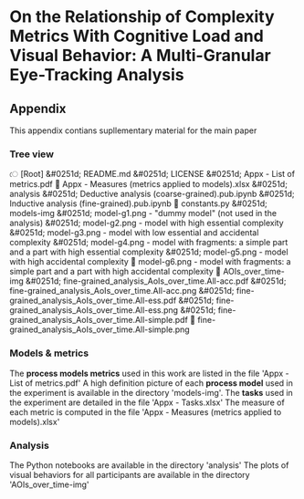 # On the Relationship of Complexity Metrics With Cognitive Load and Visual Behavior: A Multi-Granular Eye-Tracking Analysis
## Appendix

This appendix contians supllementary material for the main paper

### Tree view
&#02503; [Root]
  &#0251d; README.md
  &#0251d; LICENSE
  &#0251d; Appx - List of metrics.pdf
  &#02517; Appx - Measures (metrics applied to models).xlsx
&#0251d; analysis
  &#0251d; Deductive analysis (coarse-grained).pub.ipynb
  &#0251d; Inductive analysis (fine-grained).pub.ipynb
  &#02517; constants.py
&#0251d; models-img
  &#0251d; model-g1.png - "dummy model" (not used in the analysis)
  &#0251d; model-g2.png - model with high essential complexity
  &#0251d; model-g3.png - model with low essential and accidental complexity
  &#0251d; model-g4.png - model with fragments: a simple part and a part with high essential complexity
  &#0251d; model-g5.png - model with high accidental complexity
  &#02517; model-g6.png - model with fragments: a simple part and a part with high accidental complexity
&#02517; AOIs_over_time-img
  &#0251d; fine-grained_analysis_AoIs_over_time.All-acc.pdf
  &#0251d; fine-grained_analysis_AoIs_over_time.All-acc.png
  &#0251d; fine-grained_analysis_AoIs_over_time.All-ess.pdf
  &#0251d; fine-grained_analysis_AoIs_over_time.All-ess.png
  &#0251d; fine-grained_analysis_AoIs_over_time.All-simple.pdf
  &#02517; fine-grained_analysis_AoIs_over_time.All-simple.png

### Models & metrics
The **process models metrics** used in this work are listed in the file 'Appx - List of metrics.pdf'
A high definition picture of each **process model** used in the experiment is available in the directory 'models-img'.
The **tasks** used in the experiment are detailed in the file 'Appx - Tasks.xlsx'
The measure of each metric is computed in the file 'Appx - Measures (metrics applied to models).xlsx'


### Analysis
The Python notebooks are available in the directory 'analysis'
The plots of visual behaviors for all participants are available in the directory 'AOIs_over_time-img'

